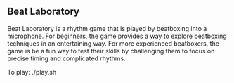 ## Beat Laboratory

Beat Laboratory is a rhythm game that is played by beatboxing into a microphone.
For beginners, the game provides a way to explore beatboxing techniques in an
entertaining way. For more experienced beatboxers, the game is be a fun way to
test their skills by challenging them to focus on precise timing and
complicated rhythms.

To play:
./play.sh
